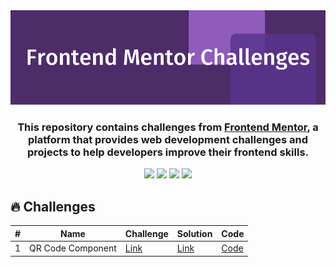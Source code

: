 <div align="center">
    <a href="#">
    <img src="./assets/banner_v2.png" /> 
    </a>
</div>

<div align="center">
    <h3>This repository contains challenges from <a href="https://www.frontendmentor.io">Frontend Mentor</a>, a platform that provides web development challenges and projects to help developers improve their frontend skills.</h3>
    <img src="https://img.shields.io/badge/HTML5-E34F26?style=for-the-badge&logo=html5&logoColor=white" />
    <img src="https://img.shields.io/badge/CSS3-1572B6?style=for-the-badge&logo=css3&logoColor=white" />
    <img src="https://img.shields.io/badge/Sass-CC6699?style=for-the-badge&logo=sass&logoColor=white" />
    <img src="https://img.shields.io/badge/JavaScript-323330?style=for-the-badge&logo=javascript&logoColor=F7DF1E" />
</div>

## :fire: Challenges

| #   | Name              | Challenge                                                                    | Solution                                                                                 | Code                                                                                               |
| --- | ----------------- | ---------------------------------------------------------------------------- | ---------------------------------------------------------------------------------------- | -------------------------------------------------------------------------------------------------- |
| 1   | QR Code Component | [Link](https://www.frontendmentor.io/challenges/qr-code-component-iux_sIO_H) | [Link](https://marcodamianperez.github.io/frontend-mentor-challenges/qr-code-component/) | [Code](https://github.com/marcodamianperez/frontend-mentor-challenges/tree/main/qr-code-component) |
